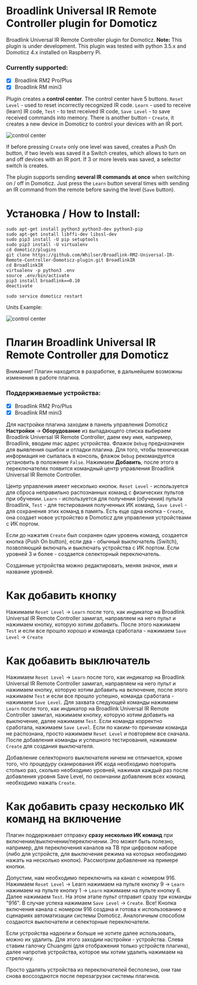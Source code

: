 # Broadlink Universal IR Remote Controller plugin for Domoticz
Broadlink Universal IR Remote Controller plugin for Domoticz. **Note:** This plugin is under development. This plugin was tested with python 3.5.x and Domoticz 4.x installed on Raspberry Pi.

### Currently supported:
- [x] Broadlink RM2 Pro/Plus
- [x] Broadlink RM mini3

Plugin creates a **control center**. The control center have 5 buttons. `Reset Level` - used to reset incorrectly recognized IR code. `Learn` - used to receive (learn) IR code, `Test` - to test received IR code, `Save Level` - to save received commands into memory. There is another button - `Create`, it creates a new device in Domoticz to control your devices with an IR port.

![control center](https://github.com/Whilser/Broadlink-RM2-Universal-IR-Remote-Controller-Domoticz-plugin/raw/master/images/Command.png)

If before pressing `Create` only one level was saved, creates a Push On button, if two levels was saved it a Switch creates, which allows to turn on and off devices with an IR port. If 3 or more levels was saved, a selector switch is creates.

The plugin supports sending **several IR commands at once** when switching on / off in Domoticz. Just press the `Learn` button several times with sending an IR command from the remote before saving the level (`Save` button).

# Установка / How to Install:

    sudo apt-get install python3 python3-dev python3-pip
    sudo apt-get install libffi-dev libssl-dev
    sudo pip3 install -U pip setuptools
    sudo pip3 install -U virtualenv
    cd domoticz/plugins
    git clone https://github.com/Whilser/Broadlink-RM2-Universal-IR-Remote-Controller-Domoticz-plugin.git BroadlinkIR
    cd BroadlinkIR
    virtualenv -p python3 .env
    source .env/bin/activate
    pip3 install broadlink==0.10
    deactivate

    sudo service domoticz restart

Units Example:

![control center](https://github.com/Whilser/Broadlink-RM2-Universal-IR-Remote-Controller-Domoticz-plugin/raw/master/images/Units.png)

# Плагин Broadlink Universal IR Remote Controller для Domoticz

Внимание! Плагин находится в разработке, в дальнейшем возможны изменения в работе плагина.

### Поддерживаемые устройства:
- [x] Broadlink RM2 Pro/Plus
- [x] Broadlink RM mini3

Для настройки плагина заходим в панель управления Domoticz **Настройки** -> **Оборудование** из выпадающего списка выбираем Broadlink Universal IR Remote Controller, даем ему имя, например, Broadlink, вводим mac адрес устройства. Флажок `Debug` предназначен для выявления ошибок и отладки плагина. Для того, чтобы техническая информация не сыпалась в консоль, флажок `Debug` рекомандуется установить в положение `False`. Нажимаем **Добавить**, после этого в переключателях появится командный центр управления Broadlink Universal IR Remote Controller.

Центр управления имеет несколько кнопок. `Reset Level` - используется для сброса неправильно распознанных команд с физических пультов при обучении. `Learn` - используется для получения (обучения) пульта Broadlink, `Test` - для тестирования полученных ИК команд, `Save Level` - для сохранения этих команд в память. Есть еще одна кнопка - `Create`, она создает новое устройство в Domoticz для управления устройствами с ИК портом.

Если до нажатия `Create` был сохранен один уровень команд, создается кнопка (Push On button), если два - обычный выключатель (Switch), позволяющий включать и выключать устройства с ИК портом. Если уровней 3 и более - создается селекторный переключатель.

Созданные устройства можно редактировать, меняя значок, имя и название уровней.

# Как добавить кнопку
Нажимаем `Reset Level`  -> `Learn` после того, как индикатор на  Broadlink Universal IR Remote Controller замигал, направляем на него пульт и нажимаем кнопку, которую хотим добавить. После этого нажимаем `Test` и если все прошло хорошо и команда сработала - нажимаем `Save Level` -> `Create`

# Как добавить выключатель
Нажимаем `Reset Level`  -> `Learn` после того, как индикатор на  Broadlink Universal IR Remote Controller замигал, направляем на него пульт и нажимаем кнопку, которую хотим добавить на включение, после этого нажимаем `Test` и если все прошло успешно, команда сработала - нажимаем `Save Level`. Для захвата следующей команды нажимаем `Learn` после того, как индикатор на  Broadlink Universal IR Remote Controller замигал, нажимаем кнопку, которую хотим добавить на выключение, далее нажимаем `Test`. Если команда корректно сработала, нажимаем `Save Level`. Если по каким-то причинам команда не распознана, просто нажимаем `Reset Level` и повторяем все сначала. После добавления команды и успешного тестирования, нажимаем `Create` для создания выключателя.

Добавление селекторного выключателя ничем не отличается, кроме того, что процедуру сканирования ИК кода необходимо повторить столько раз, сколько необходимо уровней, нажимая каждый раз после добавления уровня Save Level, по окончании добавления всех команд необходимо нажать `Create`.

# Как добавить сразу несколько ИК команд на включение
Плагин поддерживает отправку **сразу несколько ИК команд** при включении/выключении/переключении. Это может быть полезно, например, для переключения каналов на ТВ при цифровом наборе (либо для устройств, для выключения режима на которых необходимо нажать на несколько кнопок). Рассмотрим добавление на примере кнопки.

Допустим, нам необходимо переключить на канал с номером 916. Нажимаем `Reset Level` -> Learn нажимаем на пульте кнопку  9   -> `Learn` нажимаем на пульте кнопку 1 -> `Learn` нажимаем на пульте кнопку 6. Далее нажимаем `Test`. На этом этапе пульт отправит сразу три команды "916". В случае успеха нажимаем `Save Level` -> `Create`. Все! Кнопка включения канала с номером 916 создана и готова к использованию в сценариях автоматизации системы Domoticz. Аналогичным способом создаются выключатели и селекторные переключатели.

Если устройства надоели и больше не хотите далее использовать, можно их удалить. Для этого заходим настройки - устройства. Слева ставим галочку Chuangmi (для отображения только устройств плагина), далее напротив устройства, которое мы хотим удалить нажимаем на стрелочку.

Просто удалять устройства из переключателей бесполезно, они там снова воссоздаются после перезагрузки системы плагинов.
